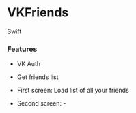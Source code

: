 # VKFriends

Swift 

### Features
* VK Auth
* Get friends list

* First screen: Load list of all your friends
* Second screen: -
